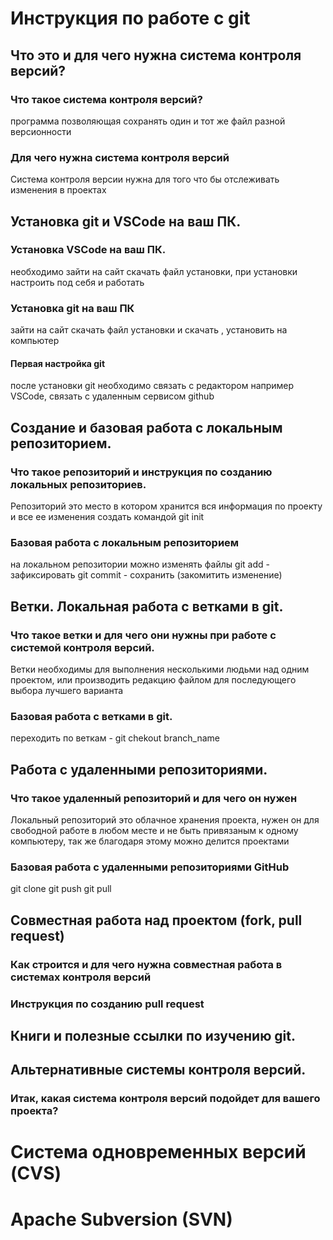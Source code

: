 # Инструкция по работе с git

## Что это и для чего нужна система контроля версий?

### Что такое система контроля версий?

программа позволяющая сохранять один и тот же файл разной версионности

### Для чего нужна система контроля версий

Система контроля версии нужна для того что бы отслеживать изменения в проектах

## Установка git и VSCode на ваш ПК.

### Установка VSCode на ваш ПК.

необходимо зайти на сайт скачать файл установки, при установки настроить под себя и работать

### Установка git на ваш ПК

зайти на сайт скачать файл установки и скачать , установить на компьютер

#### Первая настройка git

после установки git необходимо связать с редактором например VSCode, связать с удаленным сервисом github

## Создание и базовая работа с локальным репозиторием.

### Что такое репозиторий и инструкция по созданию локальных репозиториев.

Репозиторий это место в котором хранится вся информация по проекту и все ее изменения
создать командой git init

### Базовая работа с локальным репозиторием

на локальном репозитории можно изменять файлы
git add  - зафиксировать
git commit - сохранить (закомитить изменение)


## Ветки. Локальная работа с ветками в git.

### Что такое ветки и для чего они нужны при работе с системой контроля версий.

Ветки необходимы для выполнения несколькими людьми над одним проектом, или производить редакцию файлом для последующего выбора лучшего варианта

### Базовая работа с ветками в git.

переходить по веткам -  git chekout branch_name

## Работа с удаленными репозиториями.

### Что такое удаленный репозиторий и для чего он нужен

Локальный репозиторий это облачное хранения проекта, нужен он для свободной работе в любом месте и не быть привязаным к одному компьютеру, так же благодаря этому можно делится проектами

### Базовая работа с удаленными репозиториями GitHub

git clone
git push
git pull

## Совместная работа над проектом (fork, pull request)

### Как строится и для чего нужна совместная работа в системах контроля версий



### Инструкция по созданию pull request

## Книги и полезные ссылки по изучению git.

## Альтернативные системы контроля версий.

### Итак, какая система контроля версий подойдет для вашего проекта?

# Система одновременных версий (CVS)

# Apache Subversion (SVN)

